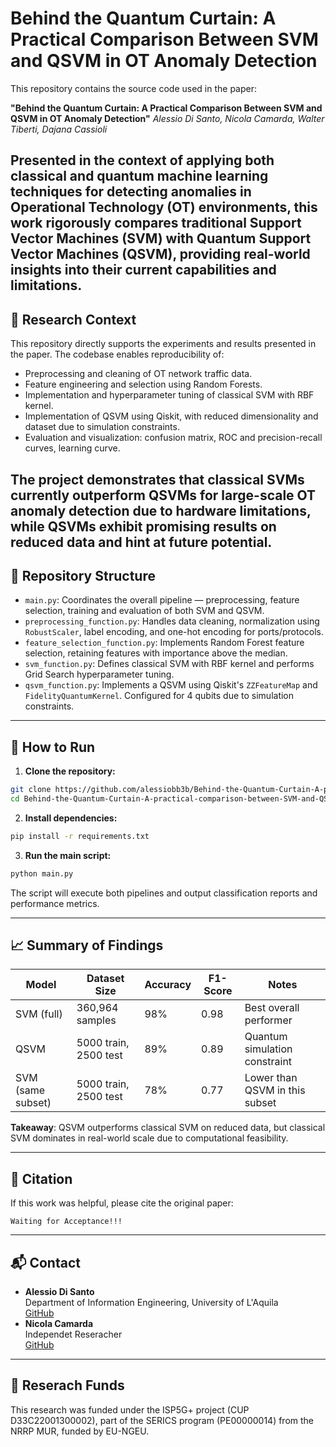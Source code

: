 # Behind the Quantum Curtain: A Practical Comparison Between SVM and QSVM in OT Anomaly Detection

This repository contains the source code used in the paper:

**"Behind the Quantum Curtain: A Practical Comparison Between SVM and QSVM in OT Anomaly Detection"**
*Alessio Di Santo, Nicola Camarda, Walter Tiberti, Dajana Cassioli*

Presented in the context of applying both classical and quantum machine learning techniques for detecting anomalies in Operational Technology (OT) environments, this work rigorously compares traditional Support Vector Machines (SVM) with Quantum Support Vector Machines (QSVM), providing real-world insights into their current capabilities and limitations.
---

## 🧪 Research Context
This repository directly supports the experiments and results presented in the paper. The codebase enables reproducibility of:

- Preprocessing and cleaning of OT network traffic data.
- Feature engineering and selection using Random Forests.
- Implementation and hyperparameter tuning of classical SVM with RBF kernel.
- Implementation of QSVM using Qiskit, with reduced dimensionality and dataset due to simulation constraints.
- Evaluation and visualization: confusion matrix, ROC and precision-recall curves, learning curve.

The project demonstrates that **classical SVMs currently outperform QSVMs** for large-scale OT anomaly detection due to hardware limitations, while **QSVMs exhibit promising results** on reduced data and hint at future potential.
---

## 📁 Repository Structure
- `main.py`: Coordinates the overall pipeline — preprocessing, feature selection, training and evaluation of both SVM and QSVM.
- `preprocessing_function.py`: Handles data cleaning, normalization using `RobustScaler`, label encoding, and one-hot encoding for ports/protocols.
- `feature_selection_function.py`: Implements Random Forest feature selection, retaining features with importance above the median.
- `svm_function.py`: Defines classical SVM with RBF kernel and performs Grid Search hyperparameter tuning.
- `qsvm_function.py`: Implements a QSVM using Qiskit's `ZZFeatureMap` and `FidelityQuantumKernel`. Configured for 4 qubits due to simulation constraints.
---

## 🚀 How to Run

1. **Clone the repository:**

```bash
git clone https://github.com/alessiobb3b/Behind-the-Quantum-Curtain-A-practical-comparison-between-SVM-and-QSVM-in-OT-Anomaly-Detection.git
cd Behind-the-Quantum-Curtain-A-practical-comparison-between-SVM-and-QSVM-in-OT-Anomaly-Detection
```

2. **Install dependencies:**

```bash
pip install -r requirements.txt
```

3. **Run the main script:**

```bash
python main.py
```

The script will execute both pipelines and output classification reports and performance metrics.

---

## 📈 Summary of Findings

| Model        | Dataset Size      | Accuracy | F1-Score | Notes |
|--------------|-------------------|----------|----------|-------|
| SVM (full)   | 360,964 samples   | 98%      | 0.98     | Best overall performer |
| QSVM         | 5000 train, 2500 test | 89%  | 0.89     | Quantum simulation constraint |
| SVM (same subset) | 5000 train, 2500 test | 78% | 0.77 | Lower than QSVM in this subset |

**Takeaway**: QSVM outperforms classical SVM on reduced data, but classical SVM dominates in real-world scale due to computational feasibility.

---

## 📄 Citation

If this work was helpful, please cite the original paper:

```
Waiting for Acceptance!!!
```

---

## 📬 Contact

- **Alessio Di Santo**  <br />
  Department of Information Engineering, University of L'Aquila  <br />
  [GitHub](https://github.com/alessiobb3b)
- **Nicola Camarda** <br />
  Independet Reseracher <br />
  [GitHub](https://github.com/camardanic)

---

## 📘 Reserach Funds

This research was funded under the ISP5G+ project (CUP D33C22001300002), part of the SERICS program (PE00000014) from the NRRP MUR, funded by EU-NGEU.
